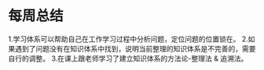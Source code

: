 # 每周总结

1.学习体系可以帮助自己在工作学习过程中分析问题，定位问题的位置锁在。
2.如果遇到了问题没有在知识体系中找到，说明当前整理的知识体系是不完善的，需要自行的调整。
3.在课上跟老师学习了建立知识体系的方法论-整理法 & 追溯法。
